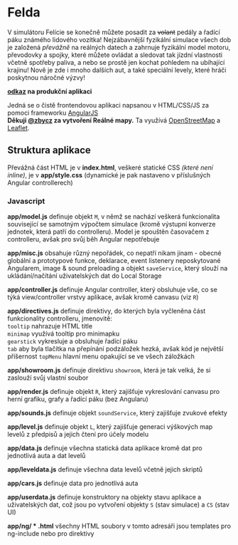 # Felda
V simulátoru Felície se konečně můžete posadit za ~~volant~~ pedály a řadící páku známého lidového vozítka!
Nejzábavnější fyzikální simulace všech dob je založená _převážně_ na reálných datech a zahrnuje fyzikální model motoru, převodovky a spojky, které můžete ovládat a sledovat tak jízdní vlastnosti včetně spotřeby paliva, a nebo se prostě jen kochat pohledem na ubíhající krajinu!
Nově je zde i mnoho dalších aut, a také speciální levely, které hráči poskytnou náročné výzvy!

**[odkaz](http://jira.zby.cz/content/Felda/) na produkční aplikaci**

Jedná se o čistě frontendovou aplikaci napsanou v HTML/CSS/JS za pomoci frameworku [AngularJS](https://angularjs.org/)  
**Děkuji [@zbycz](https://github.com/zbycz) za vytvoření Reálné mapy.**
Ta využívá [OpenStreetMap](https://www.openstreetmap.org/) a [Leaflet](https://leafletjs.com/).

## Struktura aplikace

Převážná část HTML je v **index.html**, veškeré statické CSS _(které není inline)_, je v **app/style.css** (dynamické je pak nastaveno v příslušných Angular controllerech)

### Javascript

**app/model.js** definuje objekt `M`, v němž se nachází veškerá funkcionalita související se samotným výpočtem simulace (kromě výstupní konverze jednotek, která patří do controlleru).
Model je spouštěn časovačem z controlleru, avšak pro svůj běh Angular nepotřebuje

**app/misc.js** obsahuje různý nepořádek, co nepatří nikam jinam - obecné globální a prototypové funkce, deklarace, event listenery neposkytované Angularem,
image & sound preloading a objekt `saveService`, který slouží na ukládání/načítání uživatelských dat do Local Storage

**app/controller.js** definuje Angular controller, který obsluhuje vše, co se týká view/controller vrstvy aplikace, avšak kromě canvasu (viz `R`)

**app/directives.js** definuje direktivy, do kterých byla vyčleněna část funkcionality controlleru, jmenovitě:  
`tooltip` nahrazuje HTML title  
`minimap` využívá tooltip pro minimapku  
`gearstick` vykresluje a obsluhuje řadící páku  
`tab` aby byla tlačítka na přepínání podzáložek hezká, avšak kód je největší příšernost
`topMenu` hlavní menu opakující se ve všech záložkách

**app/showroom.js** definuje direktivu `showroom`, která je tak velká, že si zaslouží svůj vlastní soubor

**app/render.js** definuje objekt `R`, který zajišťuje vykreslování canvasu pro herní grafiku, grafy a řadící páku (bez Angularu)

**app/sounds.js** definuje objekt `soundService`, který zajišťuje zvukové efekty

**app/level.js** definuje objekt `L`, který zajišťuje generaci výškových map levelů z předpisů a jejich čtení pro účely modelu

**app/data.js** definuje všechna statická data aplikace kromě dat pro jednotlivá auta a dat levelů

**app/leveldata.js** definuje všechna data levelů včetně jejich skriptů

**app/cars.js** definuje data pro jednotlivá auta

**app/userdata.js** definuje konstruktory na objekty stavu aplikace a uživatelských dat, což jsou po vytvoření objekty `S` (stav simulace) a `CS` (stav UI)

**app/ng/ \* .html** všechny HTML soubory v tomto adresáři jsou templates pro ng-include nebo pro direktivy
